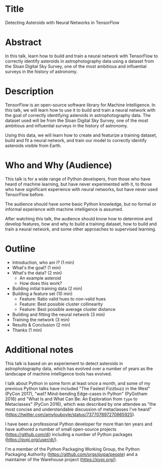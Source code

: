 # Title
Detecting Asteroids with Neural Networks in TensorFlow

# Abstract
In this talk, learn how to build and train a neural network with TensorFlow to correctly identify asteroids in astrophotography data using a dataset from the Sloan Digital Sky Survey, one of the most ambitious and influential surveys in the history of astronomy.

# Description
TensorFlow is an open-source software library for Machine Intelligence. In this talk, we will learn how to use it to build and train a neural network with the goal of correctly identifying asteroids in astrophotography data. The dataset used will be from the Sloan Digital Sky Survey, one of the most ambitious and influential surveys in the history of astronomy.

Using this data, we will learn how to create and featurize a training dataset, build and fit a neural network, and train our model to correctly identify asteroids visible from Earth.

# Who and Why (Audience)
This talk is for a wide range of Python developers, from those who have heard of machine learning, but have never experimented with it, to those who have significant experience with neural networks, but have never used TensorFlow before.

The audience should have some basic Python knowledge, but no formal or informal experience with machine intelligence is assumed.

After watching this talk, the audience should know how to determine and develop features, how and why to build a training dataset, how to build and train a neural network, and some other approaches to supervised learning.

# Outline
- Introduction, who am I? (1 min)
- What's the goal? (1 min)
- What's the data? (2 min)
  - An example asteroid
  - How does this work?
- Building initial training data (2 min)
- Building a feature set (10 min)
  - Feature: Ratio valid hues to non-valid hues
  - Feature: Best possible cluster collinearity
  - Feature: Best possible average cluster distance
- Building and fitting the neural network (3 min)
- Training the network (3 min)
- Results & Conclusion (2 min)
- Thanks (1 min)

# Additional notes

This talk is based on an experiement to detect asteroids in astrophotography data, which has evolved over a number of years as the landscape of machine intelligence tools has evolved.

I talk about Python in some form at least once a month, and some of my previous Python talks have included "The Fastest Fizzbuzz in the West" (PyCon 2017), "wat?  Mind-bending Edge-cases in Python" (PyGotham 2016) and "What Is and What Can Be: An Exploration from `type` to Metaclasses" (PyCon 2016), which was described by one attendee as "the most concise and understandable discussion of metaclasses I've heard" (<https://twitter.com/amylouboyle/status/737707897270865925>).

I have been a professional Python developer for more than ten years and have authored a number of small open-source projects (<https://github.com/di>) including a number of Python packages (<https://pypi.org/user/di/>).

I'm a member of the Python Packaging Working Group, the Python Packaging Authority (<https://github.com/orgs/pypa/people>) and a maintainer of the Warehouse project (<https://pypi.org/>).
